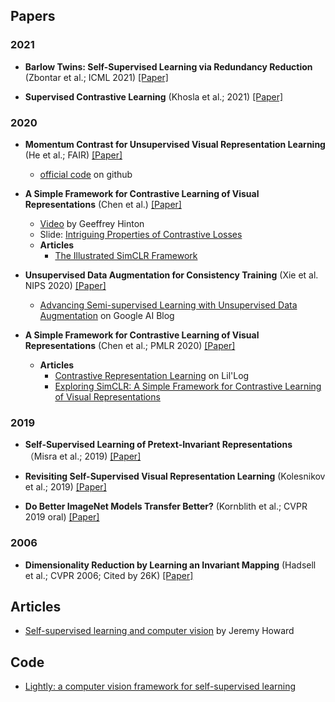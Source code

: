 

## Papers

### 2021

* **Barlow Twins: Self-Supervised Learning via Redundancy Reduction** (Zbontar et al.; ICML 2021) [[Paper]](https://arxiv.org/pdf/2103.03230.pdf)
  
* **Supervised Contrastive Learning** (Khosla et al.; 2021) [[Paper]](https://arxiv.org/pdf/2004.11362.pdf)

### 2020

* **Momentum Contrast for Unsupervised Visual Representation Learning** (He et al.; FAIR) [[Paper]](https://arxiv.org/pdf/1911.05722.pdf)
  * [official code](https://github.com/facebookresearch/moco) on github

* **A Simple Framework for Contrastive Learning of Visual Representations** (Chen et al.)  [[Paper]](https://arxiv.org/pdf/2002.05709.pdf)
  * [Video](https://www.youtube.com/watch?v=FdiWTvtsd1E) by Geeffrey Hinton
  * Slide: [Intriguing Properties of Contrastive Losses](https://docs.google.com/presentation/d/1nnXuqFGED-8BemqNeatbd15IIsz2naRMoQsTuTzLYqw/edit#slide=id.g9014b3ab8b_0_10)
  * **Articles**
    * [The Illustrated SimCLR Framework](https://amitness.com/2020/03/illustrated-simclr/)

  

* **Unsupervised Data Augmentation for Consistency Training** (Xie et al. NIPS 2020) [[Paper]](https://arxiv.org/pdf/1904.12848.pdf)
  * [Advancing Semi-supervised Learning with Unsupervised Data Augmentation](https://ai.googleblog.com/2019/07/advancing-semi-supervised-learning-with.html) on Google AI Blog


* **A Simple Framework for Contrastive Learning of Visual Representations** (Chen et al.; PMLR 2020) [[Paper]](https://arxiv.org/pdf/2002.05709.pdf)
  * **Articles**
    * [Contrastive Representation Learning](https://lilianweng.github.io/posts/2021-05-31-contrastive/) on Lil'Log
    * [Exploring SimCLR: A Simple Framework for Contrastive Learning of Visual Representations](https://sthalles.github.io/simple-self-supervised-learning/)
### 2019

* **Self-Supervised Learning of Pretext-Invariant Representations** （Misra et al.; 2019) [[Paper]](https://arxiv.org/pdf/1912.01991.pdf)

* **Revisiting Self-Supervised Visual Representation Learning** (Kolesnikov et al.; 2019) [[Paper]](https://arxiv.org/pdf/1901.09005.pdf)

* **Do Better ImageNet Models Transfer Better?** (Kornblith et al.; CVPR 2019 oral) [[Paper]]()
### 2006

* **Dimensionality Reduction by Learning an Invariant Mapping** (Hadsell et al.; CVPR 2006; Cited by 26K) [[Paper]](https://d1wqtxts1xzle7.cloudfront.net/56222713/cvpr06-with-cover-page-v2.pdf?Expires=1624509107&Signature=BX0Ro84vMf8kUR-JzZcommKXgfNaXc1E5FgOcr6hDSiGzA5vMF1lbF7nzJEPxR9NfPT3cwzlx24zEFlB8wqdWDGCipIyZqLNwso5e1lQqi9d07aKW5F8LJ9xXIHbS51hS2ZaKccZMVBXArrL5O--QPFjeWvbkf~u3mtzYFdrADZ1ypXFilwzwwDp95JCVCnp1yglUYYyb0cGV2PalGeT-zJdDBcyFd1nTAoXHT-4UNxfHafcFXjAveNI~iOINHMRxWei6x~ERfNRoIyxdgXyRfN1AdqWJT-KjT~4VZ5lDMzQWT6CxHwnpYf7jbmW5nCYpvPs6hxc1olDGADvrulTJA__&Key-Pair-Id=APKAJLOHF5GGSLRBV4ZA)


## Articles

* [Self-supervised learning and computer vision](https://www.fast.ai/2020/01/13/self_supervised/) by Jeremy Howard

## Code 
* [Lightly: a computer vision framework for self-supervised learning](https://github.com/lightly-ai/lightly)



